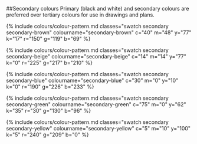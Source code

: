 <section id="colours-page-secondary-colours">
</section>

##Secondary colours
Primary (black and white) and secondary colours are preferred over tertiary colours for use in drawings and plans.

{% include colours/colour-pattern.md classes="swatch secondary secondary-brown" colourname="secondary-brown" c="40" m="48" y="77" k="17" r="150" g="119" b="69" %}

{% include colours/colour-pattern.md classes="swatch secondary secondary-beige" colourname="secondary-beige" c="14" m="14" y="77" k="0" r="225" g="217" b="210" %}

{% include colours/colour-pattern.md classes="swatch secondary secondary-blue" colourname="secondary-blue" c="30" m="0" y="10" k="0" r="190" g="226" b="233" %}

{% include colours/colour-pattern.md classes="swatch secondary secondary-green" colourname="secondary-green" c="75" m="0" y="62" k="35" r="30" g="130" b="96" %}

{% include colours/colour-pattern.md classes="swatch secondary secondary-yellow" colourname="secondary-yellow" c="5" m="10" y="100" k="5" r="240" g="209" b="0" %}